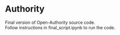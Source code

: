 # Authority

Final version of Open-Authority source code. <br/>
Follow instructions in final_script.ipynb to run the code.
